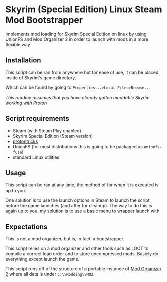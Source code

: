 # Skyrim (Special Edition) Linux Steam Mod Bootstrapper
Implements mod loading for Skyrim Special Edition on linux by using UnionFS and Mod Organizer 2 in order to launch with mods in a more flexible way

## Installation
This script can be ran from anywhere but for ease of use, it can be placed inside of Skyrim's game directory.

Which can be found by going to `Properties...>Local Files>Browse...`

*This readme assumes that you have already gotten moddable Skyrim working with Proton*

## Script requirements
* Steam (with Steam Play enabled)
* Skyrim Special Edition (Steam version)
* [protontricks](https://github.com/Matoking/protontricks)
* UnionFS (for most distributions this is going to be packaged as `unionfs-fuse`)
* standard Linux utilities

## Usage
This script can be ran at any time, the method of for when it is executed is up to you.

One solution is to use the launch options in Steam to launch the script before the game launches (and after for cleanup).
The way to do this is again up to you, my solution is to use a basic menu to wrapper launch with.

## Expectations
This is not a mod organizer, but is, in fact, a bootstrapper.

This script relies on a mod organizer and other tools such as LOOT to compile a correct load order and to store uncompressed mods.
Basicly do everything except launch the game.

This script runs off of the structure of a portable instance of [Mod Organizer 2](https://github.com/ModOrganizer2/modorganizer)
where all data is under `C:\\Modding\\MO2`.

